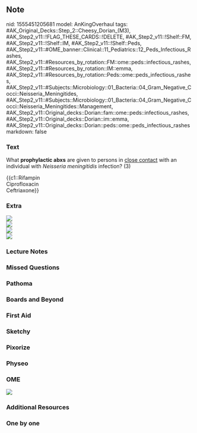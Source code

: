 ## Note
nid: 1555451205681
model: AnKingOverhaul
tags: #AK_Original_Decks::Step_2::Cheesy_Dorian_(M3), #AK_Step2_v11::!FLAG_THESE_CARDS::!DELETE, #AK_Step2_v11::!Shelf::FM, #AK_Step2_v11::!Shelf::IM, #AK_Step2_v11::!Shelf::Peds, #AK_Step2_v11::#OME_banner::Clinical::11_Pediatrics::12_Peds_Infectious_Rashes, #AK_Step2_v11::#Resources_by_rotation::FM::ome::peds::infectious_rashes, #AK_Step2_v11::#Resources_by_rotation::IM::emma, #AK_Step2_v11::#Resources_by_rotation::Peds::ome::peds_infectious_rashes, #AK_Step2_v11::#Subjects::Microbiology::01_Bacteria::04_Gram_Negative_Cocci::Neisseria_Meningitides, #AK_Step2_v11::#Subjects::Microbiology::01_Bacteria::04_Gram_Negative_Cocci::Neisseria_Meningitides::Management, #AK_Step2_v11::Original_decks::Dorian::fam::ome::peds::infectious_rashes, #AK_Step2_v11::Original_decks::Dorian::im::emma, #AK_Step2_v11::Original_decks::Dorian::peds::ome::peds_infectious_rashes
markdown: false

### Text
What <b>prophylactic abxs</b> are given to persons in <u style=
"">close contact</u> with an individual with <i style="">Neisseria
meningitidis</i> infection? (3)
<div>
  {{c1::Rifampin
  <div>
    Ciprofloxacin
  </div>
  <div>
    Ceftriaxone}}
  </div>
</div>

### Extra
<div>
  <div>
    <div>
      <div>
        <div>
          <i><u><img src="paste-12386685682077.jpg"></u></i>
        </div>
      </div>
    </div>
  </div>
</div>
<div><img src="paste-12425340387757.jpg"></div>
<div>
  <i><img src="paste-2434331628797953.jpg"></i>
</div>
<div>
  <i><img src="paste-2393671173406721.jpg"></i>
</div>

### Lecture Notes


### Missed Questions


### Pathoma


### Boards and Beyond


### First Aid


### Sketchy


### Pixorize


### Physeo


### OME
<div class="ome-widget">
  <a href=
  "https://onlinemeded.org/spa/pediatrics/peds-infectious-rashes/acquire?ref=anki">
  <img src="_OME_AnkiFlashcards_Lesson_1.png"></a>
</div>

### Additional Resources


### One by one

